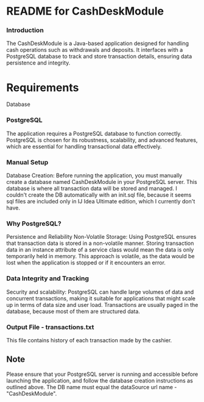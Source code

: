 
# README for CashDeskModule
### Introduction
The CashDeskModule is a Java-based application designed for handling cash operations such as withdrawals and deposits. It interfaces with a PostgreSQL database to track and store transaction details, ensuring data persistence and integrity.

# Requirements
Database
### PostgreSQL 
The application requires a PostgreSQL database to function correctly. PostgreSQL is chosen for its robustness, scalability, and advanced features, which are essential for handling transactional data effectively.
### Manual Setup
Database Creation: Before running the application, you must manually create a database named CashDeskModule in your PostgreSQL server. This database is where all transaction data will be stored and managed. I couldn't create the DB automatically with an init.sql file, because it seems sql files are included only in IJ Idea Ultimate edition, which I currently don't have.
### Why PostgreSQL?
Persistence and Reliability
Non-Volatile Storage: Using PostgreSQL ensures that transaction data is stored in a non-volatile manner. Storing transaction data in an instance attribute of a service class would mean the data is only temporarily held in memory. This approach is volatile, as the data would be lost when the application is stopped or if it encounters an error.
### Data Integrity and Tracking
Security and scalability: PostgreSQL can handle large volumes of data and concurrent transactions, making it suitable for applications that might scale up in terms of data size and user load. Transactions are usually paged in the database, because most of them are structured data.
### Output File - transactions.txt
This file contains history of each transaction made by the cashier.
## Note 
Please ensure that your PostgreSQL server is running and accessible before launching the application, and follow the database creation instructions as outlined above. The DB name must equal the dataSource url name - "CashDeskModule".